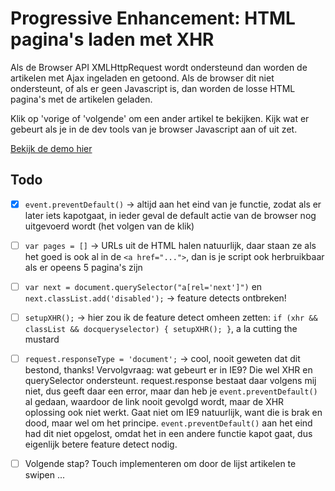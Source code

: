# Progressive Enhancement: HTML pagina's laden met XHR

Als de Browser API XMLHttpRequest wordt ondersteund dan worden de artikelen met Ajax ingeladen en getoond. Als de browser dit niet ondersteunt, of als er geen Javascript is, dan worden de losse HTML pagina's met de artikelen geladen.  

Klik op 'vorige of 'volgende' om een ander artikel te bekijken. Kijk wat er gebeurt als je in de dev tools van je browser Javascript aan of uit zet.

[Bekijk de demo hier](/examples/PEmetXHR/)


## Todo

- [x] `event.preventDefault()` 
-> altijd aan het eind van je functie, zodat als er later iets kapotgaat, in ieder geval de default actie van de browser nog uitgevoerd wordt (het volgen van de klik)
- [ ] `var pages = []`
-> URLs uit de HTML halen natuurlijk, daar staan ze als het goed is ook al in de `<a href="...">`, dan is je script ook
herbruikbaar als er opeens 5 pagina's zijn
- [ ] `var next = document.querySelector("a[rel='next']")` en `next.classList.add('disabled');` 
-> feature detects ontbreken!
- [ ] `setupXHR();` 
-> hier zou ik de feature detect omheen zetten: `if (xhr && classList && docqueryselector) { setupXHR(); }`, a la cutting the mustard
- [ ] `request.responseType = 'document';`
-> cool, nooit geweten dat dit bestond, thanks! Vervolgvraag: wat gebeurt er in IE9? Die wel XHR en querySelector ondersteunt. request.response bestaat daar volgens mij niet, dus geeft daar een error, maar dan heb je `event.preventDefault()` al gedaan, waardoor de link nooit gevolgd wordt, maar de XHR oplossing ook niet werkt. Gaat niet om IE9 natuurlijk, want die is brak en dood, maar wel om het principe. `event.preventDefault()` aan het eind had dit niet opgelost, omdat het in een andere functie kapot gaat, dus eigenlijk betere feature detect nodig.

- [ ] Volgende stap? Touch implementeren om door de lijst artikelen te swipen ...
